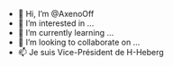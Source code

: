 - 👋 Hi, I’m @AxenoOff
- 👀 I’m interested in ...
- 🌱 I’m currently learning ...
- 💞️ I’m looking to collaborate on ...
- 📫 Je suis Vice-Président de H-Heberg

